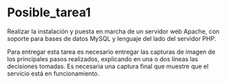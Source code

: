 # Posible_tarea1
Realizar la instalación y puesta en marcha de un servidor web Apache, con soporte para bases de datos MySQL y lenguaje del lado del servidor PHP.

Para entregar esta tarea es necesario entregar las capturas de imagen de los principales pasos realizados, explicando en una o dos líneas las decisiones tomadas. Es necesaria una captura final que muestre que el servicio está en funcionamiento.
